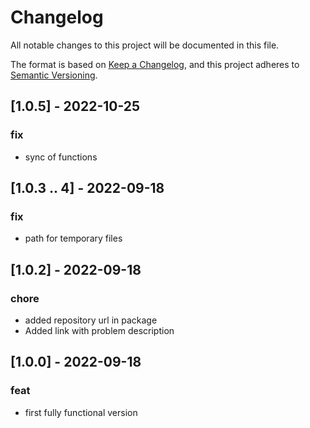 # Changelog

All notable changes to this project will be documented in this file.

The format is based on [Keep a Changelog](https://keepachangelog.com/en/1.0.0/),
and this project adheres to [Semantic Versioning](https://semver.org/spec/v2.0.0.html).


## [1.0.5] - 2022-10-25

### fix

-   sync of functions

## [1.0.3 .. 4] - 2022-09-18

### fix

-   path for temporary files

## [1.0.2] - 2022-09-18

### chore

-   added repository url in package
-   Added link with problem description

## [1.0.0] - 2022-09-18

### feat

-   first fully functional version
